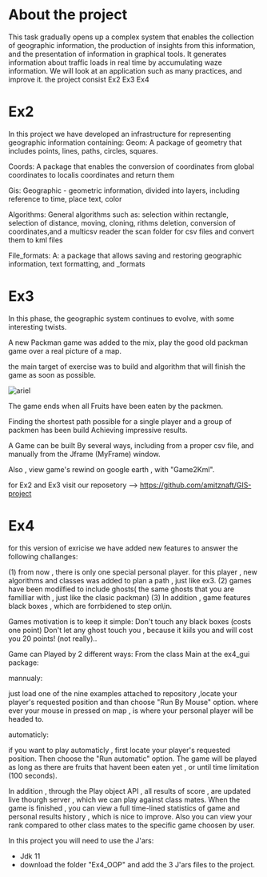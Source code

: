 # About the project
This task gradually opens up a complex system that enables the collection of geographic information, the production of insights from this information, and the presentation of information in graphical tools. 
It generates information about traffic loads in real time by accumulating waze information. We will look at an application such as many practices, and improve it.
the project consist Ex2 Ex3 Ex4 

# Ex2 
In this project we have developed an infrastructure for representing geographic information containing:
Geom:
A package of geometry that includes points, lines, paths, circles, squares.

Coords: 
A package that enables the conversion of coordinates from global coordinates to localis coordinates and return them

Gis:
Geographic - geometric information, divided into layers, including reference to time, place text, color

Algorithms:
General algorithms such as: selection within rectangle, selection of distance, moving, cloning, rithms deletion, conversion of coordinates,and a multicsv reader the scan folder for csv files and convert them to kml files  

File_formats:
A: a package that allows saving and restoring geographic information, text formatting, and _formats

# Ex3

In this phase, the geographic system continues to evolve, with some interesting twists.

A new Packman game was added to the mix, play the good old packman game over a real picture of a map.

the main target of exercise was to build and algorithm that will finish the game as soon as possible.

![ariel](https://user-images.githubusercontent.com/44799500/50387675-2fd47c00-070b-11e9-8fdb-d3af3bd4fd41.png)

The game ends when all Fruits have been eaten by the packmen.

Finding the shortest path possible for a single player and a group of packmen has been build Achieving impressive results.

A Game can be built By several ways, including from a proper csv file, and manually from the Jframe (MyFrame) window.

Also , view game's rewind on google earth , with "Game2Kml". 

for Ex2 and Ex3 visit our reposetory --> https://github.com/amitznaft/GIS-project

# Ex4 
for this version of exricise we have added new features to answer the following challanges:

(1) from now , there is only one special personal player.
for this player , new algorithms and classes was added to plan a path , just like ex3.
(2) games have been modilfied to include ghosts( the same ghosts that you are familliar with , just like the clasic packman)
(3) In addition , game features black boxes , which are forrbidened to step on\in.

Games motivation is to keep it simple:
Don't touch any black boxes (costs one point)
Don't let any ghost touch you , because it kiils you and will cost you 20 points! (not really)..

Game can Played by 2 different ways:
From the class Main at the ex4_gui package:


mannualy:


just load one of the nine examples attached to repository ,locate your player's requested position and than choose "Run By Mouse" option.
where ever your mouse in pressed on map , is where your personal player will be headed to.


automaticly:


if you want to play automaticly , first locate your player's requested position.
Then choose the "Run automatic" option.
The game will be played as long as there are fruits that havent been eaten yet , or until time limitation (100 seconds).

In addition , through the Play object API , all results of score , are updated live thourgh 
server , which we can play against class mates.
When the game is finished , you can view a full time-lined statistics of game
and personal results history , which is nice to improve.
Also you can view your rank compared to other class mates to the specific game choosen by user.

In this project you will need to use the J'ars:
- Jdk 11
- download the folder "Ex4_OOP" and add the 3 J'ars files to the project.
